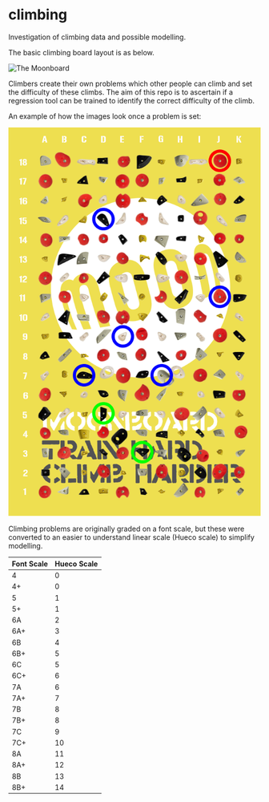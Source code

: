 # climbing
Investigation of climbing data and possible modelling.

The basic climbing board layout is as below.

![The Moonboard](/https://github.com/fhethomas/storage_repo/blob/master/base_image.png)

Climbers create their own problems which other people can climb and set the difficulty of these climbs. The aim of this repo is to ascertain if a regression tool can be trained to identify the correct difficulty of the climb.

An example of how the images look once a problem is set:

![Problem 12 from scraped data](https://github.com/fhethomas/storage_repo/blob/master/12.png)

Climbing problems are originally graded on a font scale, but these were converted to an easier to understand linear scale (Hueco scale) to simplify modelling.


Font Scale | Hueco Scale
------------ | -------------
4 | 0
4+ | 0
5 | 1
5+ | 1
6A | 2
6A+ | 3
6B | 4
6B+ | 5
6C | 5
6C+ | 6
7A | 6
7A+ | 7
7B | 8
7B+ | 8
7C | 9
7C+ | 10
8A | 11
8A+ | 12
8B | 13
8B+ | 14